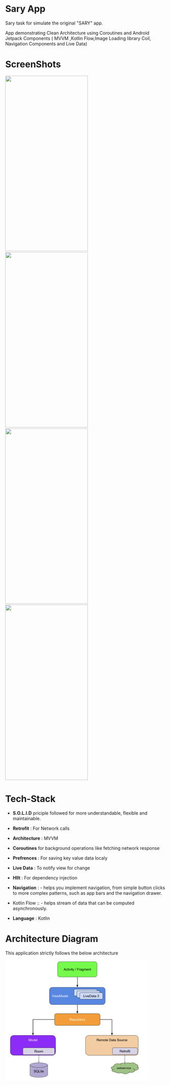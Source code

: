 # Sary App
Sary task for simulate the original "SARY" app.

App demonstrating Clean Architecture using Coroutines and Android Jetpack Components ( MVVM ,Kotlin Flow,Image Loading library Coil, Navigation Components and Live Data)

# ScreenShots

<img src = "https://user-images.githubusercontent.com/22590747/166147685-20f0e496-110d-4534-aaad-a7a73f87b1c4.jpg" width = 260 height = 550/>
<img src = "https://user-images.githubusercontent.com/22590747/166147674-3d72cab0-2d50-4867-885e-dac8a9b8c34d.jpg" width = 260 height = 550/>
<img src = "https://user-images.githubusercontent.com/22590747/166147677-980c74a5-7f61-4aba-997c-ddf348709a03.jpg" width = 260 height = 550/>
<img src = "https://user-images.githubusercontent.com/22590747/166147681-e97d48a3-f0b6-4fb1-89dd-43e19b8debd7.jpg" width = 260 height = 550/>

# Tech-Stack

* __S.O.L.I.D__  priciple followed for more understandable, flexible and maintainable.

* __Retrofit__ : For Network calls
* __Architecture__ : MVVM
* __Coroutines__ for background operations like fetching network response
* __Prefrences__ : For saving key value data localy
* __Live Data__ : To notify view for change
* __HIlt__ : For dependency injection
* __Navigation__ : - helps you implement navigation, from simple button clicks to more complex patterns, such as app bars and the navigation drawer.
* Kotlin Flow :: - helps stream of data that can be computed asynchronously. 
* __Language__ : Kotlin


# Architecture Diagram
This application strictly follows the below architecture 

<img src = "https://github.com/mokhtarmoustafa/news_app_demo/blob/master/screenshots/Architecture.png" width = 450 />

